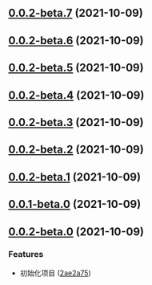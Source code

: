 ## [0.0.2-beta.7](https://github.com/gyx8899/lib-template/compare/v0.0.2-beta.6...v0.0.2-beta.7) (2021-10-09)



## [0.0.2-beta.6](https://github.com/gyx8899/lib-template/compare/v0.0.2-beta.5...v0.0.2-beta.6) (2021-10-09)



## [0.0.2-beta.5](https://github.com/gyx8899/lib-template/compare/v0.0.2-beta.4...v0.0.2-beta.5) (2021-10-09)



## [0.0.2-beta.4](https://github.com/gyx8899/lib-template/compare/v0.0.2-beta.3...v0.0.2-beta.4) (2021-10-09)



## [0.0.2-beta.3](https://github.com/gyx8899/lib-template/compare/v0.0.2-beta.2...v0.0.2-beta.3) (2021-10-09)



## [0.0.2-beta.2](https://github.com/gyx8899/lib-template/compare/v0.0.2-beta.1...v0.0.2-beta.2) (2021-10-09)



## [0.0.2-beta.1](https://github.com/gyx8899/lib-template/compare/v0.0.1-beta.0...v0.0.2-beta.1) (2021-10-09)



## [0.0.1-beta.0](https://github.com/gyx8899/lib-template/compare/v0.0.2-beta.0...v0.0.1-beta.0) (2021-10-09)



## [0.0.2-beta.0](https://github.com/gyx8899/lib-template/compare/2ae2a75b1eeb1b279efc38718f9d88c6db0382bf...v0.0.2-beta.0) (2021-10-09)


### Features

* 初始化项目 ([2ae2a75](https://github.com/gyx8899/lib-template/commit/2ae2a75b1eeb1b279efc38718f9d88c6db0382bf))



